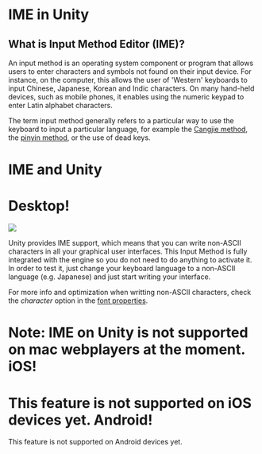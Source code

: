 IME in Unity
============


What is Input Method Editor (IME)?
----------------------------------


An input method is an operating system component or program that allows users to enter characters and symbols not found on their input device. For instance, on the computer, this allows the user of 'Western' keyboards to input Chinese, Japanese, Korean and Indic characters. On many hand-held devices, such as mobile phones, it enables using the numeric keypad to enter Latin alphabet characters.

The term input method generally refers to a particular way to use the keyboard to input a particular language, for example the [Cangjie method](http://en.wikipedia.org/wiki/cangjie_input_method.html), the [pinyin method](http://en.wikipedia.org/wiki/pinyin_method.html), or the use of dead keys.

IME and Unity
=============

Desktop!
========

![](http://docwiki.hq.unity3d.com/uploads/Main/IMEMenu.png)  

Unity provides IME support, which means that you can write non-ASCII characters in all your graphical user interfaces.
This Input Method is fully integrated with the engine so you do not need to do anything to activate it. In order to test it, just change your keyboard language to a non-ASCII language (e.g. Japanese) and just start writing your interface.

For more info and optimization when writting non-ASCII characters, check the _<span class=component>character</span>_ option in the [font properties](class-font.html).

__Note:__ IME on Unity is not supported on mac webplayers at the moment.
iOS!
====

This feature is not supported on iOS devices yet.
Android!
========

This feature is not supported on Android devices yet.
